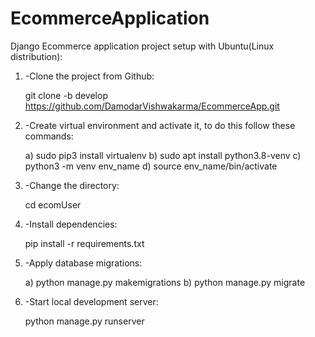 # EcommerceApplication
Django Ecommerce application project setup with Ubuntu(Linux distribution):

1) -Clone the project from Github:

    git clone -b develop https://github.com/DamodarVishwakarma/EcommerceApp.git

2) -Create virtual environment and activate it, to do this follow these commands:

    a)  sudo pip3 install virtualenv
    b)  sudo apt install python3.8-venv
    c)  python3 -m venv env_name
    d)  source env_name/bin/activate

3) -Change the directory:

    cd ecomUser

4) -Install dependencies:

    pip install -r requirements.txt

5) -Apply database migrations:
    
    a)  python manage.py makemigrations 
    b)  python manage.py migrate

6) -Start local development server:

    python manage.py runserver


